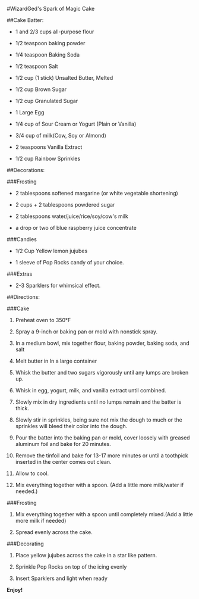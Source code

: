 #WizardGed's Spark of Magic Cake

##Cake Batter:
-   1 and 2/3 cups all-purpose flour 

-   1/2 teaspoon baking powder 

-   1/4 teaspoon Baking Soda 

-   1/2 teaspoon Salt 

-   1/2 cup (1 stick) Unsalted Butter, Melted 

-   1/2 cup Brown Sugar 

-   1/2 cup Granulated Sugar 

-   1 Large Egg 

-   1/4 cup of Sour Cream or Yogurt (Plain or Vanilla) 

-   3/4 cup of milk(Cow, Soy or Almond) 

-   2 teaspoons Vanilla Extract 

-   1/2 cup Rainbow Sprinkles 

##Decorations:

###Frosting

-   2 tablespoons softened margarine (or white vegetable shortening) 

-   2 cups + 2 tablespoons powdered sugar 

-   2 tablespoons water/juice/rice/soy/cow's milk 

-   a drop or two of blue raspberry juice concentrate 

###Candies

-   1/2 Cup Yellow lemon jujubes 

-   1 sleeve of Pop Rocks candy of your choice. 

###Extras

-   2-3 Sparklers for whimsical effect.

##Directions:

###Cake

1. Preheat oven to 350°F 

2. Spray a 9-inch or baking pan or mold with nonstick spray. 

3. In a medium bowl, mix together flour, baking powder, baking soda,
    and salt 

4. Melt butter in In a large container 

5. Whisk the butter and two sugars vigorously until any lumps are
    broken up. 

6. Whisk in egg, yogurt, milk, and vanilla extract until combined. 

7. Slowly mix in dry ingredients until no lumps remain and the batter
    is thick. 

8. Slowly stir in sprinkles, being sure not mix the dough to much or
    the sprinkles will bleed their color into the dough. 

9. Pour the batter into the baking pan or mold, cover loosely with
    greased aluminum foil and bake for 20 minutes. 

10. Remove the tinfoil  and bake for 13-17 more minutes or until a
    toothpick inserted in the center comes out clean. 

11. Allow to cool. 

12. Mix everything together with a spoon.  (Add a little more
    milk/water if needed.) 

###Frosting

1.  Mix everything together with a spoon until completely mixed.(Add a
    little more milk if needed) 

2.  Spread evenly across the cake. 

###Decorating

1.  Place yellow jujubes across the cake in a star like pattern. 

2.  Sprinkle Pop Rocks on top of the icing evenly

3.  Insert Sparklers and light when ready 

**Enjoy!**